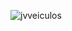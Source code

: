 ![jvveiculos](https://github.com/erosgremio/ecommerce-veiculos/assets/129791456/6aaa5a56-5409-4483-ad31-15be018f6658)
